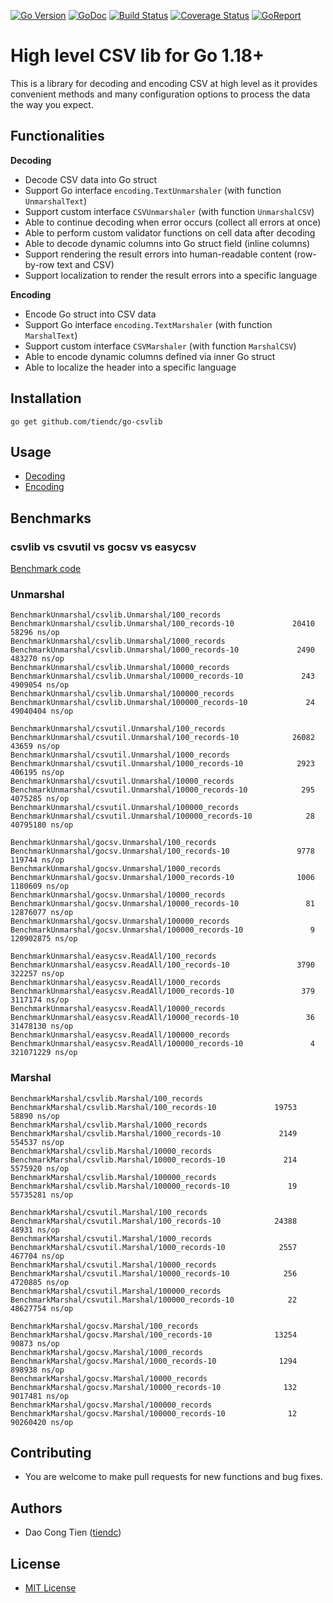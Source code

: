 [![Go Version][gover-img]][gover] [![GoDoc][doc-img]][doc] [![Build Status][ci-img]][ci] [![Coverage Status][cov-img]][cov] [![GoReport][rpt-img]][rpt]

# High level CSV lib for Go 1.18+

This is a library for decoding and encoding CSV at high level as it provides convenient methods and many configuration options to process the data the way you expect.

## Functionalities

**Decoding**
  - Decode CSV data into Go struct
  - Support Go interface `encoding.TextUnmarshaler` (with function `UnmarshalText`)
  - Support custom interface `CSVUnmarshaler` (with function `UnmarshalCSV`)
  - Able to continue decoding when error occurs (collect all errors at once)
  - Able to perform custom validator functions on cell data after decoding
  - Able to decode dynamic columns into Go struct field (inline columns)
  - Support rendering the result errors into human-readable content (row-by-row text and CSV)
  - Support localization to render the result errors into a specific language

**Encoding**
  - Encode Go struct into CSV data
  - Support Go interface `encoding.TextMarshaler` (with function `MarshalText`)
  - Support custom interface `CSVMarshaler` (with function `MarshalCSV`)
  - Able to encode dynamic columns defined via inner Go struct
  - Able to localize the header into a specific language

## Installation

```shell
go get github.com/tiendc/go-csvlib
```

## Usage

- [Decoding](docs/DECODING.md)
- [Encoding](docs/ENCODING.md)

## Benchmarks

### csvlib vs csvutil vs gocsv vs easycsv

[Benchmark code](https://gist.github.com/tiendc/c394677a846233bf8de819da3bb7093c)

### Unmarshal

```
BenchmarkUnmarshal/csvlib.Unmarshal/100_records
BenchmarkUnmarshal/csvlib.Unmarshal/100_records-10         	   20410	     58296 ns/op
BenchmarkUnmarshal/csvlib.Unmarshal/1000_records
BenchmarkUnmarshal/csvlib.Unmarshal/1000_records-10        	    2490	    483270 ns/op
BenchmarkUnmarshal/csvlib.Unmarshal/10000_records
BenchmarkUnmarshal/csvlib.Unmarshal/10000_records-10       	     243	   4909054 ns/op
BenchmarkUnmarshal/csvlib.Unmarshal/100000_records
BenchmarkUnmarshal/csvlib.Unmarshal/100000_records-10      	      24	  49040404 ns/op

BenchmarkUnmarshal/csvutil.Unmarshal/100_records
BenchmarkUnmarshal/csvutil.Unmarshal/100_records-10        	   26082	     43659 ns/op
BenchmarkUnmarshal/csvutil.Unmarshal/1000_records
BenchmarkUnmarshal/csvutil.Unmarshal/1000_records-10       	    2923	    406195 ns/op
BenchmarkUnmarshal/csvutil.Unmarshal/10000_records
BenchmarkUnmarshal/csvutil.Unmarshal/10000_records-10      	     295	   4075285 ns/op
BenchmarkUnmarshal/csvutil.Unmarshal/100000_records
BenchmarkUnmarshal/csvutil.Unmarshal/100000_records-10     	      28	  40795180 ns/op

BenchmarkUnmarshal/gocsv.Unmarshal/100_records
BenchmarkUnmarshal/gocsv.Unmarshal/100_records-10          	    9778	    119744 ns/op
BenchmarkUnmarshal/gocsv.Unmarshal/1000_records
BenchmarkUnmarshal/gocsv.Unmarshal/1000_records-10         	    1006	   1180609 ns/op
BenchmarkUnmarshal/gocsv.Unmarshal/10000_records
BenchmarkUnmarshal/gocsv.Unmarshal/10000_records-10        	      81	  12876077 ns/op
BenchmarkUnmarshal/gocsv.Unmarshal/100000_records
BenchmarkUnmarshal/gocsv.Unmarshal/100000_records-10       	       9	 120902875 ns/op

BenchmarkUnmarshal/easycsv.ReadAll/100_records
BenchmarkUnmarshal/easycsv.ReadAll/100_records-10          	    3790	    322257 ns/op
BenchmarkUnmarshal/easycsv.ReadAll/1000_records
BenchmarkUnmarshal/easycsv.ReadAll/1000_records-10         	     379	   3117174 ns/op
BenchmarkUnmarshal/easycsv.ReadAll/10000_records
BenchmarkUnmarshal/easycsv.ReadAll/10000_records-10        	      36	  31478130 ns/op
BenchmarkUnmarshal/easycsv.ReadAll/100000_records
BenchmarkUnmarshal/easycsv.ReadAll/100000_records-10       	       4	 321071229 ns/op
```

### Marshal

```
BenchmarkMarshal/csvlib.Marshal/100_records
BenchmarkMarshal/csvlib.Marshal/100_records-10         	   19753	     58890 ns/op
BenchmarkMarshal/csvlib.Marshal/1000_records
BenchmarkMarshal/csvlib.Marshal/1000_records-10        	    2149	    554537 ns/op
BenchmarkMarshal/csvlib.Marshal/10000_records
BenchmarkMarshal/csvlib.Marshal/10000_records-10       	     214	   5575920 ns/op
BenchmarkMarshal/csvlib.Marshal/100000_records
BenchmarkMarshal/csvlib.Marshal/100000_records-10      	      19	  55735281 ns/op

BenchmarkMarshal/csvutil.Marshal/100_records
BenchmarkMarshal/csvutil.Marshal/100_records-10        	   24388	     48931 ns/op
BenchmarkMarshal/csvutil.Marshal/1000_records
BenchmarkMarshal/csvutil.Marshal/1000_records-10       	    2557	    467704 ns/op
BenchmarkMarshal/csvutil.Marshal/10000_records
BenchmarkMarshal/csvutil.Marshal/10000_records-10      	     256	   4720885 ns/op
BenchmarkMarshal/csvutil.Marshal/100000_records
BenchmarkMarshal/csvutil.Marshal/100000_records-10     	      22	  48627754 ns/op

BenchmarkMarshal/gocsv.Marshal/100_records
BenchmarkMarshal/gocsv.Marshal/100_records-10          	   13254	     90873 ns/op
BenchmarkMarshal/gocsv.Marshal/1000_records
BenchmarkMarshal/gocsv.Marshal/1000_records-10         	    1294	    898938 ns/op
BenchmarkMarshal/gocsv.Marshal/10000_records
BenchmarkMarshal/gocsv.Marshal/10000_records-10        	     132	   9017481 ns/op
BenchmarkMarshal/gocsv.Marshal/100000_records
BenchmarkMarshal/gocsv.Marshal/100000_records-10       	      12	  90260420 ns/op
```

## Contributing

- You are welcome to make pull requests for new functions and bug fixes.

## Authors

- Dao Cong Tien ([tiendc](https://github.com/tiendc))

## License

- [MIT License](LICENSE)

[doc-img]: https://pkg.go.dev/badge/github.com/tiendc/go-csvlib
[doc]: https://pkg.go.dev/github.com/tiendc/go-csvlib
[gover-img]: https://img.shields.io/badge/Go-%3E%3D%201.18-blue
[gover]: https://img.shields.io/badge/Go-%3E%3D%201.18-blue
[ci-img]: https://github.com/tiendc/go-csvlib/actions/workflows/go.yml/badge.svg
[ci]: https://github.com/tiendc/go-csvlib/actions/workflows/go.yml
[cov-img]: https://codecov.io/gh/tiendc/go-csvlib/branch/main/graph/badge.svg
[cov]: https://codecov.io/gh/tiendc/go-csvlib
[rpt-img]: https://goreportcard.com/badge/github.com/tiendc/go-csvlib
[rpt]: https://goreportcard.com/report/github.com/tiendc/go-csvlib
